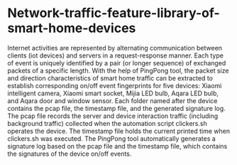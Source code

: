 # Network-traffic-feature-library-of-smart-home-devices
Internet activities are represented by alternating communication between clients (iot devices) and servers in a request-response manner. Each type of event is uniquely identified by a pair (or longer sequence) of exchanged packets of a specific length. With the help of PingPong tool, the packet size and direction characteristics of smart home traffic can be extracted to establish corresponding on/off event fingerprints for five devices: Xiaomi intelligent camera, Xiaomi smart socket, Mijia LED bulb, Aqara LED bulb, and Aqara door and window sensor.
Each folder named after the device contains the pcap file, the timestamp file, and the generated signature log. The pcap file records the server and device interaction traffic (including background traffic) collected when the automation script clickers.sh operates the device. The timestamp file holds the current printed time when clickers.sh was executed. The PingPong tool automatically generates a signature log based on the pcap file and the timestamp file, which contains the signatures of the device on/off events.
